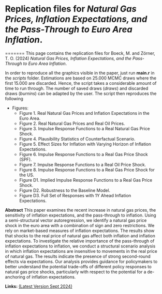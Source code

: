 # Replication files for *Natural Gas Prices, Inflation Expectations, and the Pass-Through to Euro Area Inflation*.
=======
This page contains the replication files for Boeck, M. and Zörner, T. O. (2024) *Natural Gas Prices, Inflation Expectations, and the Pass-Through to Euro Area Inflation*.

In order to reproduce all the graphics visible in the paper, just run **main.r** in the *scripts* folder. Estimations are based on 25.000 MCMC draws where the first 15.000 are discarded. Hence, the script takes a considerable amount of time to run through. The number of saved draws (*draws*) and discarded draws (*burnins*) can be adapted by the user. The script then reproduces the following

- Figures:
  + Figure 1. Real Natural Gas Prices and Inflation Expectations in the Euro Area.
  + Figure 2. Real Natural Gas Prices and Real Oil Prices.
  + Figure 3. Impulse Response Functions to a Real Natural Gas Price Shock.
  + Figure 4. Plausibility Statistics of Counterfactual Scenario.
  + Figure 5. Effect Sizes for Inflation with Varying Horizon of Inflation Expectations.
  + Figure 6. Impulse Response Functions to a Real Gas Price Shock (SPF).
  + Figure 7. Impulse Response Functions to a Real Oil Price Shock.
  + Figure 8. Impulse Response Functions to a Real Gas Price Shock for the US.
  + Figure D1. Implied Impulse Response Functions to a Real Gas Price Shock.
  + Figure D2. Robustness to the Baseline Model.
  + Figure D3. Full Set of Responses with 1Y Ahead Inflation Expectations.

**Abstract** This paper examines the recent increase in natural gas prices, the sensitivity of inflation expectations, and the pass-through to inflation. Using a semi-structural vector autoregression, we identify a natural gas price shock in the euro area with a combination of sign and zero restrictions. We rely on market-based measures of inflation expectations. The results show that shocks to the real price of natural gas affect both inflation and inflation expectations. To investigate the relative importance of the pass-through of inflation expectations to inflation, we conduct a structural scenario analysis in which inflation expectations are insensitive to movements in the real price of natural gas. The results indicate the presence of strong second-round effects via expectations. Our analysis provides guidance for policymakers to better understand the potential trade-offs of different policy responses to natural gas price shocks, particularly with respect to the potential for a de-anchoring of inflation expectations.

**Links:** [(Latest Version Sept 2024)](https://mboeck11.github.io/papers/BZ2024WP.pdf)
